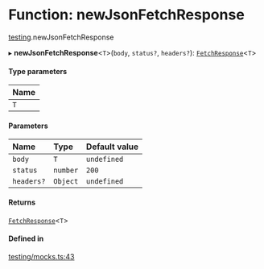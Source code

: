 # Function: newJsonFetchResponse

[testing](../modules/testing.md).newJsonFetchResponse

▸ **newJsonFetchResponse**<`T`\>(`body`, `status?`, `headers?`): [`FetchResponse`](../interfaces/core.FetchResponse.md)<`T`\>

#### Type parameters

| Name |
| :------ |
| `T` |

#### Parameters

| Name | Type | Default value |
| :------ | :------ | :------ |
| `body` | `T` | `undefined` |
| `status` | `number` | `200` |
| `headers?` | `Object` | `undefined` |

#### Returns

[`FetchResponse`](../interfaces/core.FetchResponse.md)<`T`\>

#### Defined in

[testing/mocks.ts:43](https://github.com/coda/packs-sdk/blob/main/testing/mocks.ts#L43)
